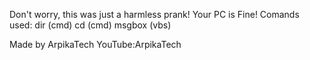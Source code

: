 Don't worry, this was just a harmless prank! Your PC is Fine!
Comands used:
dir (cmd)
cd (cmd)
msgbox (vbs)

Made by ArpikaTech
YouTube:ArpikaTech